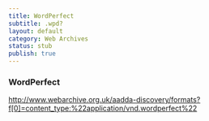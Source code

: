 ```yaml
---
title: WordPerfect
subtitle: .wpd?
layout: default
category: Web Archives
status: stub
publish: true
---
```


### WordPerfect ###

http://www.webarchive.org.uk/aadda-discovery/formats?f[0]=content_type:%22application/vnd.wordperfect%22
